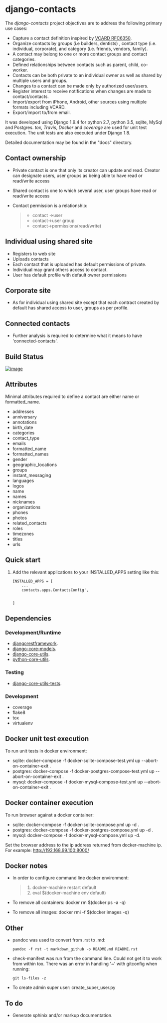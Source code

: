 django-contacts
===============

The *django-contacts* project objectives are to address the following primary use cases:

-   Capture a contact definition inspired by [VCARD RFC6350](https://tools.ietf.org/html/rfc6350/).
-   Organize contacts by groups (i.e builders, dentists) , contact type (i.e. individual, corporate), and category (i.e. friends, vendors, family).
-   A contact may belong to one or more contact groups and contact categories.
-   Defined relationships between contacts such as parent, child, co-worker.
-   Contacts can be both private to an individual owner as well as shared by multiple users and groups.
-   Changes to a contact can be made only by authorized user/users.
-   Register interest to receive notifications when changes are made to contact/contacts.
-   Import/export from iPhone, Android, other sources using multiple formats including VCARD.
-   Export/import to/from email.

It was developed using Django 1.9.4 for python 2.7, python 3.5, sqlite, MySql and Postgres. *tox*, *Travis*, *Docker* and *coverage* are used for unit test execution. The unit tests are also executed under Django 1.8.

Detailed documentation may be found in the "docs" directory.

Contact ownership
-----------------

-   Private contact is one that only its creator can update and read. Creator can designate users, user groups as being able to have read or read/write access
-   Shared contact is one to which several user, user groups have read or read/write access
-   Contact permission is a relationship:

    > -   contact -&gt;user
    > -   contact-&gt;user group
    > -   contact-&gt;permissions(read/write)

Individual using shared site
----------------------------

-   Registers to web site
-   Uploads contacts
-   Each contact that is uploaded has default permissions of private.
-   Individual may grant others access to contact.
-   User has default profile with default owner permissions

Corporate site
--------------

-   As for individual using shared site except that each contract created by default has shared access to user, groups as per profile.

Connected contacts
------------------

-   Further analysis is required to determine what it means to have 'connected-contacts'.

Build Status
------------

[![image](https://travis-ci.org/ajaniv/django-core-models.svg?branch=master)](https://travis-ci.org/ajaniv/django-core-models)

Attributes
----------

Minimal attributes required to define a contact are either name or formatted\_name.

-   addresses
-   anniversary
-   annotations
-   birth\_date
-   categories
-   contact\_type
-   emails
-   formatted\_name
-   formatted\_names
-   gender
-   geographic\_locations
-   groups
-   instant\_messaging
-   languages
-   logos
-   name
-   names
-   nicknames
-   organizations
-   phones
-   photos
-   related\_contacts
-   roles
-   timezones
-   titles
-   urls

Quick start
-----------

1.  Add the relevant applications to your INSTALLED\_APPS setting like this:

        INSTALLED_APPS = [
            ...
            contacts.apps.ContactsConfig',


        ]

Dependencies
------------

### Development/Runtime

-   [djangorestframework](http://www.django-rest-framework.org/).
-   [django-core-models](https://github.com/ajaniv/django-core-models/).
-   [django-core-utils](https://github.com/ajaniv/django-core-utils/).
-   [python-core-utils](https://github.com/ajaniv/python-core-utils/).

### Testing

-   [django-core-utils-tests](https://github.com/ajaniv/django-core-utils-tests/).

### Development

-   coverage
-   flake8
-   tox
-   virtualenv

Docker unit test execution
--------------------------

To run unit tests in docker environment:

-   sqlite: docker-compose -f docker-sqlite-compose-test.yml up --abort-on-container-exit .
-   postgres: docker-compose -f docker-postgres-compose-test.yml up --abort-on-container-exit .
-   mysql: docker-compose -f docker-mysql-compose-test.yml up --abort-on-container-exit .

Docker container execution
--------------------------

To run browser against a docker container:

-   sqlite: docker-compose -f docker-sqlite-compose.yml up -d .
-   postgres: docker-compose -f docker-postgres-compose.yml up -d .
-   mysql: docker-compose -f docker-mysql-compose.yml up -d.

Set the browser address to the ip address returned from docker-machine ip. For example: http://192.168.99.100:8000/

Docker notes
------------

-   In order to configure command line docker environment:

    > 1.  docker-machine restart default
    > 2.  eval $(docker-machine env default)

-   To remove all containers: docker rm $(docker ps -a -q)
-   To remove all images: docker rmi -f $(docker images -q)

Other
-----

-   pandoc was used to convert from .rst to .md:

    `pandoc -f rst -t markdown_github -o README.md README.rst`

-   check-manifest was run from the command line. Could not get it to work from within tox. There was an error in handling '~' with gitconfig when running:

    `git ls-files -z`

-   To create admin super user: create\_super\_user.py

To do
-----

-   Generate sphinix and/or markup documentation.

